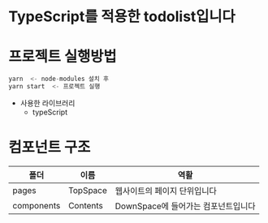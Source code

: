 # TypeScript를 적용한 todolist입니다

# 프로젝트 실행방법

```c
yarn  <- node-modules 설치 후
yarn start  <- 프로젝트 실행
```

- 사용한 라이브러리
  - typeScript

# 컴포넌트 구조

| 폴더       | 이름     | 역활                                |
| ---------- | -------- | ----------------------------------- |
| pages      | TopSpace | 웹사이트의 페이지 단위입니다        |
| components | Contents | DownSpace에 들어가는 컴포넌트입니다 |
